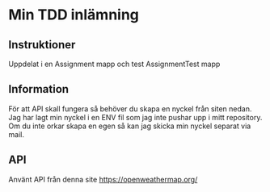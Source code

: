 
# Min TDD inlämning

## Instruktioner
Uppdelat i en Assignment mapp och test AssignmentTest mapp

## Information 
För att API skall fungera så behöver du skapa en nyckel från siten nedan.
Jag har lagt min nyckel i en ENV fil som jag inte pushar upp i mitt repository.
Om du inte orkar skapa en egen så kan jag skicka min nyckel separat via mail. 

## API

Använt API från denna site https://openweathermap.org/
